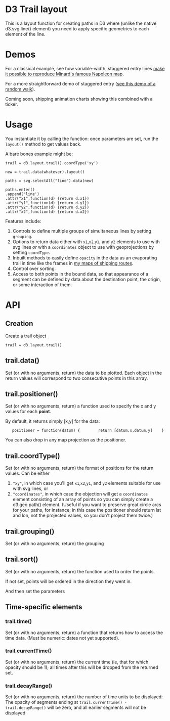 D3 Trail layout
================

This is a layout function for creating paths in D3 where (unlike the native d3.svg.line() element) you need to apply specific geometries to each element of the line.


Demos
======


For a classical example, see how variable-width, staggered entry lines [make it possible to reproduce Minard's famous Napoleon map](http://benschmidt.org/D3-trail/minard.html).

For a more straightforward demo of staggered entry ([see this demo of a random walk](http://benschmidt.org/D3-trail/pathdemo.html)).

Coming soon, shipping animation charts showing this combined with a ticker.

Usage
=====

You instantiate it by calling the function: once parameters are set, run the `layout()` method to get values back.


A bare bones example might be:

``` {js}
trail = d3.layout.trail().coordType('xy')

new = trail.data(whatever).layout()

paths = svg.selectAll("line").data(new)

paths.enter()
.append('line')
.attr("x1",function(d) {return d.x1}) 
.attr("y1",function(d) {return d.y1}) 
.attr("y2",function(d) {return d.y2}) 
.attr("x2",function(d) {return d.x2}) 

```

Features include:

1. Controls to define multiple groups of simultaneous lines by setting `grouping`.
2. Options to return data either with `x1`,`x2`,`y1`, and `y2` elements to use with svg lines *or* with a `coordinates` object to use with geoprojections by setting `coordType`.
3. Inbuilt methods to easily define `opacity` in the data as an evaporating trail in time like the frames in [my maps of shipping routes](http://sappingattention.blogspot.com/2012/04/visualizing-ocean-shipping.html).
4. Control over sorting.
5. Access to both points in the bound data, so that appearance of a segment can be defined by data about the destination point, the origin, or some interaction of them.


API
===

Creation
--------

Create a trail object
```
trail = d3.layout.trail()
```

trail.data()
-----------

Set (or with no arguments, return) the data to be plotted. Each object in the return values will correspond to two consecutive points in this array.


trail.positioner()
-------------------

Set (or with no arguments, return) a function used to specify the x and y values for each **point**.

By default, it returns simply [x,y] for the data:

```
   positioner = function(datum) {        return [datum.x,datum.y]    }
```

You can also drop in any map projection as the positioner.


trail.coordType()
-----------------

Set (or with no arguments, return) the format of positions for the return values. Can be either
1. `"xy"`, in which case you'll get `x1`,`x2`,`y1`, and `y2` elements suitable for use with svg lines, or
2. `"coordinates"`, in which case the objection will get a `coordinates` element consisting of an array of points so you can simply create a d3.geo.path() element. (Useful if you want to preserve great circle arcs for your paths, for instance; in this case the positioner should return lat and lon, not the projected values, so you don't project them twice.)


trail.grouping()
----------------

Set (or with no arguments, return) the grouping 



trail.sort()
-------------

Set (or with no arguments, return) the function used to order the points.

If not set, points will be ordered in the direction they went in.







And then set the parameters




Time-specific elements
-----------------------

### trail.time()

Set (or with no arguments, return) a function that returns how to access the time data. (Must be numeric: dates not yet supported).

### trail.currentTime()

Set (or with no arguments, return) the current time (ie, that for which opacity should be 1); all times after this will be dropped from the returned set.

### trail.decayRange()

Set (or with no arguments, return) the number of time units to be displayed: The opacity of segments ending at `trail.currentTime() - trail.decayRange()` will be zero, and all earlier segments will not be displayed


